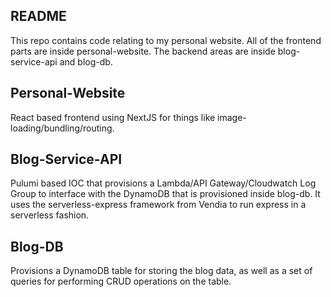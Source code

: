 ## README
This repo contains code relating to my personal website. All of the frontend parts are inside personal-website.
The backend areas are inside blog-service-api and blog-db.

## Personal-Website
React based frontend using NextJS for things like image-loading/bundling/routing.

## Blog-Service-API
Pulumi based IOC that provisions a Lambda/API Gateway/Cloudwatch Log Group to interface with the DynamoDB that is provisioned inside blog-db. It uses the serverless-express framework from Vendia to run express in a serverless fashion.

## Blog-DB
Provisions a DynamoDB table for storing the blog data, as well as a set of queries for performing CRUD operations on the table.

